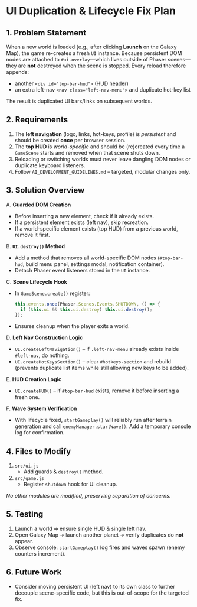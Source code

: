 # UI Duplication & Lifecycle Fix Plan

## 1. Problem Statement
When a new world is loaded (e.g., after clicking **Launch** on the Galaxy Map), the game re-creates a fresh `UI` instance.  Because persistent DOM nodes are attached to `#ui-overlay`—which lives outside of Phaser scenes—they are **not** destroyed when the scene is stopped.  Every reload therefore appends:

* another `<div id="top-bar-hud">` (HUD header)
* an extra left-nav `<nav class="left-nav-menu">` and duplicate hot-key list

The result is duplicated UI bars/links on subsequent worlds.

## 2. Requirements
1. The **left navigation** (logo, links, hot-keys, profile) is *persistent* and should be created **once** per browser session.
2. The **top HUD** is *world-specific* and should be (re)created every time a `GameScene` starts and removed when that scene shuts down.
3. Reloading or switching worlds must never leave dangling DOM nodes or duplicate keyboard listeners.
4. Follow `AI_DEVELOPMENT_GUIDELINES.md` – targeted, modular changes only.

## 3. Solution Overview
A. **Guarded DOM Creation**
   * Before inserting a new element, check if it already exists.
   * If a persistent element exists (left nav), skip recreation.
   * If a world-specific element exists (top HUD) from a previous world, remove it first.

B. **`UI.destroy()` Method**
   * Add a method that removes all world-specific DOM nodes (`#top-bar-hud`, build menu panel, settings modal, notification container).
   * Detach Phaser event listeners stored in the `UI` instance.

C. **Scene Lifecycle Hook**
   * In `GameScene.create()` register:
     ```javascript
     this.events.once(Phaser.Scenes.Events.SHUTDOWN, () => {
       if (this.ui && this.ui.destroy) this.ui.destroy();
     });
     ```
   * Ensures cleanup when the player exits a world.

D. **Left Nav Construction Logic**
   * `UI.createLeftNavigation()` – if `.left-nav-menu` already exists inside `#left-nav`, do nothing.
   * `UI.createHotKeysSection()` – clear `#hotkeys-section` and rebuild (prevents duplicate list items while still allowing new keys to be added).

E. **HUD Creation Logic**
   * `UI.createHUD()` – if `#top-bar-hud` exists, remove it before inserting a fresh one.

F. **Wave System Verification**
   * With lifecycle fixed, `startGameplay()` will reliably run after terrain generation and call `enemyManager.startWave()`.  Add a temporary console log for confirmation.

## 4. Files to Modify
1. `src/ui.js`
   * Add guards & `destroy()` method.
2. `src/game.js`
   * Register `shutdown` hook for UI cleanup.

_No other modules are modified, preserving separation of concerns._

## 5. Testing
1. Launch a world ➜ ensure single HUD & single left nav.
2. Open Galaxy Map ➜ launch another planet ➜ verify duplicates do **not** appear.
3. Observe console: `startGameplay()` log fires and waves spawn (enemy counters increment).

## 6. Future Work
* Consider moving persistent UI (left nav) to its own class to further decouple scene-specific code, but this is out-of-scope for the targeted fix. 
